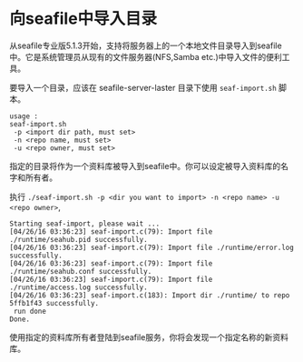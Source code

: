 # 向seafile中导入目录

从seafile专业版5.1.3开始，支持将服务器上的一个本地文件目录导入到seafile中。它是系统管理员从现有的文件服务器(NFS,Samba etc.)中导入文件的便利工具。

要导入一个目录，应该在 seafile-server-laster 目录下使用 `seaf-import.sh` 脚本。

```
usage :
seaf-import.sh
 -p <import dir path, must set>
 -n <repo name, must set>
 -u <repo owner, must set>
```

指定的目录将作为一个资料库被导入到seafile中。你可以设定被导入资料库的名字和所有者。

执行 `./seaf-import.sh -p <dir you want to import> -n <repo name> -u <repo owner>`,

```
Starting seaf-import, please wait ...
[04/26/16 03:36:23] seaf-import.c(79): Import file ./runtime/seahub.pid successfully.
[04/26/16 03:36:23] seaf-import.c(79): Import file ./runtime/error.log successfully.
[04/26/16 03:36:23] seaf-import.c(79): Import file ./runtime/seahub.conf successfully.
[04/26/16 03:36:23] seaf-import.c(79): Import file ./runtime/access.log successfully.
[04/26/16 03:36:23] seaf-import.c(183): Import dir ./runtime/ to repo 5ffb1f43 successfully.
 run done
Done.
```

使用指定的资料库所有者登陆到seafile服务，你将会发现一个指定名称的新资料库。
